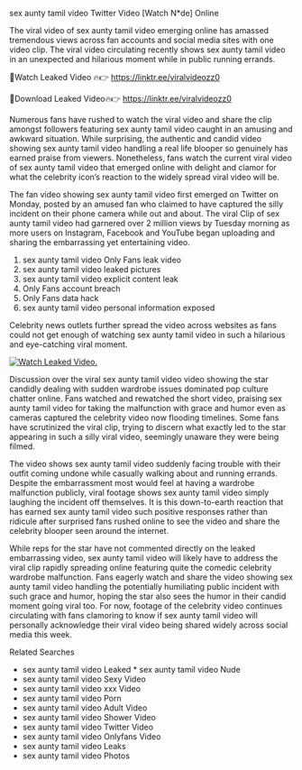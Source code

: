 ﻿sex aunty tamil video Twitter Video [Watch N*de] Online

The viral video of ﻿sex aunty tamil video emerging online has amassed tremendous views across fan accounts and social media sites with one video clip. The viral video circulating recently shows ﻿sex aunty tamil video in an unexpected and hilarious moment while in public running errands. 

🔴Watch Leaked Video 🔥👉  https://linktr.ee/viralvideozz0 

🔴Download Leaked Video🔥👉  https://linktr.ee/viralvideozz0 

Numerous fans have rushed to watch the viral video and share the clip amongst followers featuring ﻿sex aunty tamil video caught in an amusing and awkward situation. While surprising, the authentic and candid video showing ﻿sex aunty tamil video handling a real life blooper so genuinely has earned praise from viewers. Nonetheless, fans watch the current viral video of ﻿sex aunty tamil video that emerged online with delight and clamor for what the celebrity icon’s reaction to the widely spread viral video will be.

The fan video showing ﻿sex aunty tamil video first emerged on Twitter on Monday, posted by an amused fan who claimed to have captured the silly incident on their phone camera while out and about. The viral Clip of ﻿sex aunty tamil video had garnered over 2 million views by Tuesday morning as more users on Instagram, Facebook and YouTube began uploading and sharing the embarrassing yet entertaining video. 

1. ﻿sex aunty tamil video Only Fans leak video
2. ﻿sex aunty tamil video leaked pictures
3. ﻿sex aunty tamil video explicit content leak
4. Only Fans account breach
5. Only Fans data hack
6. ﻿sex aunty tamil video personal information exposed

Celebrity news outlets further spread the video across websites as fans could not get enough of watching ﻿sex aunty tamil video in such a hilarious and eye-catching viral moment. 

[![Watch Leaked Video.](https://miro.medium.com/v2/resize:fit:828/format:webp/1*cilzJN44JGOrTw9NJCrNHA.gif "Watch Leaked Video")](https://linktr.ee/viralvideozz0)

Discussion over the viral ﻿sex aunty tamil video video showing the star candidly dealing with sudden wardrobe issues dominated pop culture chatter online. Fans watched and rewatched the short video, praising ﻿sex aunty tamil video for taking the malfunction with grace and humor even as cameras captured the celebrity video now flooding timelines. Some fans have scrutinized the viral clip, trying to discern what exactly led to the star appearing in such a silly viral video, seemingly unaware they were being filmed.

The video shows ﻿sex aunty tamil video suddenly facing trouble with their outfit coming undone while casually walking about and running errands. Despite the embarrassment most would feel at having a wardrobe malfunction publicly, viral footage shows ﻿sex aunty tamil video simply laughing the incident off themselves. It is this down-to-earth reaction that has earned ﻿sex aunty tamil video such positive responses rather than ridicule after surprised fans rushed online to see the video and share the celebrity blooper seen around the internet.  

While reps for the star have not commented directly on the leaked embarrassing video, ﻿sex aunty tamil video will likely have to address the viral clip rapidly spreading online featuring quite the comedic celebrity wardrobe malfunction. Fans eagerly watch and share the video showing ﻿sex aunty tamil video handling the potentially humiliating public incident with such grace and humor, hoping the star also sees the humor in their candid moment going viral too. For now, footage of the celebrity video continues circulating with fans clamoring to know if ﻿sex aunty tamil video will personally acknowledge their viral video being shared widely across social media this week.

Related Searches
* ﻿sex aunty tamil video Leaked
﻿* sex aunty tamil video Nude
* ﻿sex aunty tamil video Sexy Video
* ﻿sex aunty tamil video xxx Video
* ﻿sex aunty tamil video Porn
* ﻿sex aunty tamil video Adult Video
* ﻿sex aunty tamil video Shower Video
* ﻿sex aunty tamil video Twitter Video
* ﻿sex aunty tamil video Onlyfans Video
* ﻿sex aunty tamil video Leaks
* ﻿sex aunty tamil video Photos